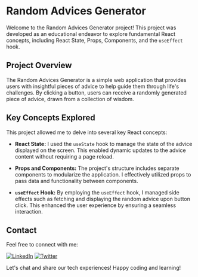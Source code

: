 # Random Advices Generator

Welcome to the Random Advices Generator project! This project was developed as an educational endeavor to explore fundamental React concepts, including React State, Props, Components, and the `useEffect` hook.

## Project Overview

The Random Advices Generator is a simple web application that provides users with insightful pieces of advice to help guide them through life's challenges. By clicking a button, users can receive a randomly generated piece of advice, drawn from a collection of wisdom.

## Key Concepts Explored

This project allowed me to delve into several key React concepts:

- **React State:** I used the `useState` hook to manage the state of the advice displayed on the screen. This enabled dynamic updates to the advice content without requiring a page reload.

- **Props and Components:** The project's structure includes separate components to modularize the application. I effectively utilized props to pass data and functionality between components.

- **`useEffect` Hook:** By employing the `useEffect` hook, I managed side effects such as fetching and displaying the random advice upon button click. This enhanced the user experience by ensuring a seamless interaction.

## Contact

Feel free to connect with me:

[![LinkedIn](https://img.shields.io/badge/LinkedIn-Connect-blue)](https://www.linkedin.com/in/nikenhpsr/)
[![Twitter](https://img.shields.io/badge/Twitter-Follow-blue)](https://twitter.com/kenhpsr)

Let's chat and share our tech experiences!
Happy coding and learning!
